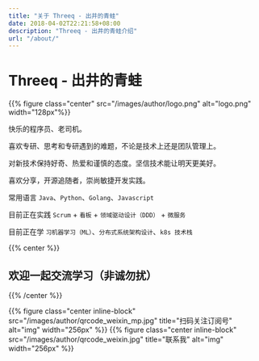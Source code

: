 ```yaml
---
title: "关于 Threeq - 出井的青蛙"
date: 2018-04-02T22:21:58+08:00
description: "Threeq - 出井的青蛙介绍"
url: "/about/"
---
```


# Threeq - 出井的青蛙

{{% figure class="center" src="/images/author/logo.png" alt="logo.png" width="128px"%}}

快乐的程序员、老司机。

喜欢专研、思考和专研遇到的难题，不论是技术上还是团队管理上。

对新技术保持好奇、热爱和谨慎的态度。坚信技术能让明天更美好。

喜欢分享，开源追随者，崇尚敏捷开发实践。

常用语言 `Java`、`Python`、`Golang`、`Javascript`

目前正在实践 `Scrum` + `看板` + `领域驱动设计（DDD）` + `微服务`

目前正在学 `习机器学习（ML）`、`分布式系统架构设计`、`k8s 技术栈`



{{% center %}}

## 欢迎一起交流学习（非诚勿扰）

{{% /center %}}

<div>
{{% figure class="center inline-block" src="/images/author/qrcode_weixin_mp.jpg" title="扫码关注订阅号" alt="img" width="256px" %}}
{{% figure class="center inline-block" src="/images/author/qrcode_weixin.jpg" title="联系我" alt="img" width="256px" %}}
</div>



